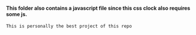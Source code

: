 #### This folder also contains a javascript file since this css clock also requires some js.

``
This is personally the best project of this repo
``
